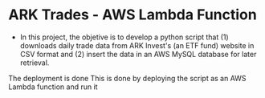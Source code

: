 # ARK Trades - AWS Lambda Function

+ In this project, the objetive is to develop a python script that (1) downloads daily trade data from ARK Invest's (an ETF fund) website in CSV format and (2) insert the data in an AWS MySQL database for later retrieval.

The deployment is done This is done by deploying the script as an AWS Lambda function and run it 